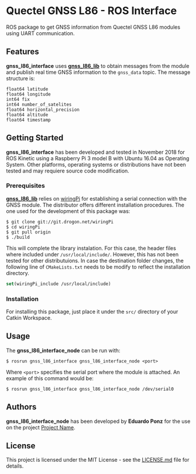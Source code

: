 Quectel GNSS L86 - ROS Interface
================================
ROS package to get GNSS information from Quectel GNSS L86 modules using UART communication.

Features
--------
**gnss_l86_interface** uses [**gnss_l86_lib**](https://github.com/EduPonz/gnss_l86_lib) to obtain messages from the module and publish real time GNSS information to the `gnss_data` topic. The message structure is:

```
float64 latitude
float64 longitude
int64 fix
int64 number_of_satelites
float64 horizontal_precision
float64 altitude
float64 timestamp
```

Getting Started
---------------
**gnss_l86_interface** has been developed and tested in November 2018 for ROS Kinetic using a Raspberry Pi 3 model B with Ubuntu 16.04 as Operating System. Other platforms, operating systems or distributions have not been tested and may requiere source code modification.

### Prerequisites
[**gnss_l86_lib**](https://github.com/EduPonz/gnss_l86_lib) relies on [wiringPi](http://wiringpi.com/) for establishing a serial connection with the GNSS module. The distributor offers different installation procedures. The one used for the development of this package was:

```
$ git clone git://git.drogon.net/wiringPi
$ cd wiringPi
$ git pull origin
$ ./build
```

This will complete the library instalation. For this case, the header files where included under `/usr/local/include/`. However, this has not been tested for other distributuions. In case the destination folder changes, the following line of `CMakeLists.txt` needs to be modify to reflect the installation directory.

```CMake
set(wiringPi_include /usr/local/include)
```

### Installation
For installing this package, just place it under the `src/` directory of your Catkin Workspace.

Usage
-----
The **gnss_l86_interface_node** can be run with:

```
$ rosrun gnss_l86_interface gnss_l86_interface_node <port>
```

Where `<port>` specifies the serial port where the module is attached. An example of this command would be:

```
$ rosrun gnss_l86_interface gnss_l86_interface_node /dev/serial0
```

Authors
-------
**gnss_l86_interface_node** has been developed by **Eduardo Ponz** for the use on the project [Project Name](project_repo).

License
-------
This project is licensed under the MIT License - see the [LICENSE.md](LICENSE.md) file for details.
